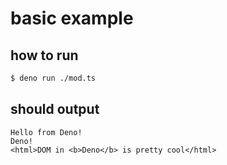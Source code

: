 # basic example

## how to run

```sh
$ deno run ./mod.ts
```

## should output
```
Hello from Deno!
Deno!
<html>DOM in <b>Deno</b> is pretty cool</html>
```